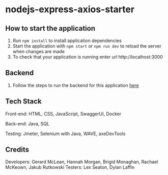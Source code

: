 # nodejs-express-axios-starter

## How to start the application
1. Run `npm install` to install application dependencies
2. Start the application with `npm start` or `npm run dev` to reload the server when changes are made
3. To check that your application is running enter url http://localhost:3000

## Backend
1. Follow the steps to run the backend for this application <a href="https://github.com/dylanlaffin/team1-api" target="_blank">here</a>

## Tech Stack
Front-end: HTML, CSS, JavaScript, SwaggerUI, Docker

Back-end: Java, SQL

Testing: Jmeter, Selenium with Java, WAVE, axeDevTools

## Credits
Developers: Gerard McLean, Hannah Morgan, Brigid Monaghan, Rachael McKeown, Jakub Rutkowski
Testers: Lex Seaton, Dylan Laffin